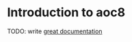 # Introduction to aoc8

TODO: write [great documentation](http://jacobian.org/writing/what-to-write/)
